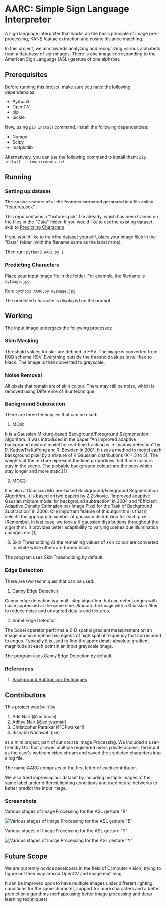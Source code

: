 # AARC: Simple Sign Language Interpreter

A sign language interpreter that works on the basic principle of image pre-processing, KANE feature extraction and cosine distance matching.

In this project, we aim towards analyzing and recognizing various alphabets from a database of sign images. There is one image corresponding to the American Sign Language (ASL) gesture of one alphabet.

## Prerequisites

Before running this project, make sure you have the following dependencies:
- Python3
- OpenCV
- pip
- pickle

Now, using `pip install` command, install the following dependencies:
- Numpy
- Scipy
- matplotlib

Alternatively, you can use the following command to install them:
`pip install -r requirements.txt`

## Running

### Setting up dataset

The cosine vectors of all the features extracted get stored in a file called "features.pck". 

This repo contains a "features.pck" file already, which has been trained on the files in the "Data" folder. If you would like to use the existing dataset, skip to [Predicting Characters](#predicting-characters).

If you would like to train the dataset yourself, place your image files in the "Data" folder (with the filename same as the label name).

Then run:
`python3 AARC.py 1`

### Predicting Characters

Place your input image file in the folder. For example, the filename is `myImage.jpg`.

Run: 
`python3 AARC.py myImage.jpg`

The predicted character is displayed on the prompt.

## Working

The input image undergoes the following processes:

### Skin Masking
Threshold values for skin are defined in HSV. The image is converted from RGB schema HSV. Everything outside the threshold values is nullified to black. The image is then converted to greyscale.

### Noise Removal
All pixels that remain are of skin colour. There may still be noise, which is removed using Difference of Blur technique. 

### Background Subtraction
There are three techniques that can be used:

1. MOG: 

It is a Gaussian Mixture-based Background/Foreground Segmentation Algorithm. It was introduced in the paper “An improved adaptive background mixture model for real-time tracking with shadow detection” by P. KadewTraKuPong and R. Bowden in 2001. It uses a method to model each background pixel by a mixture of K Gaussian distributions (K = 3 to 5). The weights of the mixture represent the time proportions that those colours stay in the scene. The probable background colours are the ones which stay longer and more static.\[1\]

2. MOG2:

It is also a Gaussian Mixture-based Background/Foreground Segmentation Algorithm. It is based on two papers by Z.Zivkovic, “Improved adaptive Gausian mixture model for background subtraction” in 2004 and “Efficient Adaptive Density Estimation per Image Pixel for the Task of Background Subtraction” in 2006. One important feature of this algorithm is that it selects the appropriate number of gaussian distribution for each pixel. (Remember, in last case, we took a K gaussian distributions throughout the algorithm). It provides better adaptibility to varying scenes due illumination changes etc.\[1\]

3. Skin Thresholding
All the remaining values of skin colour are converted to white while others are turned black.

The program uses Skin Thresholding by default.

### Edge Detection

There are two techniques that can be used:

1. Canny Edge Detection

Canny edge detection is a multi-step algorithm that can detect edges with noise supressed at the same time. Smooth the image with a Gaussian filter to reduce noise and unwanted details and textures.

2. Sobel Edge Detection

The Sobel operator performs a 2-D spatial gradient measurement on an image and so emphasizes regions of high spatial frequency that correspond to edges. Typically it is used to find the approximate absolute gradient magnitude at each point in an input grayscale image.

The program uses Canny Edge Detection by default.

### References

1. [Background Subtraction Techniques](https://opencv-python-tutroals.readthedocs.io/en/latest/py_tutorials/py_video/py_bg_subtraction/py_bg_subtraction.html)

## Contributors

This project was built by 

1. Adit Nair (@aditdnair)
2. Aditya Nair (@adityabnair)
3. Christopher Paralkar (@CPwalker1)
4. Rishabh Nanawati (me)

 as a mini project, part of our course Image Processing. We included a user-friendly GUI that allowed multiple registered users private access, fed input as the user's webcam video stream and saved the predicted characters into a log file.

 The name AARC comprises of the first letter of each contributor.

 We also tried improving our dataset by including multiple images of the same label under different lighting conditions and used neural networks to better predict the input image.

 ### Screenshots

Various stages of Image Processing for the ASL gesture "B"

![Various stages of Image Processing for the ASL gesture "B"](/Screenshots/B.png)

Various stages of Image Processing for the ASL gesture "Y"

![Various stages of Image Processing for the ASL gesture "Y"](/Screenshots/Y.png)

 ## Future Scope

 We are currently novice developers in the field of Computer Vision, trying to figure out their way around OpenCV and image matching. 

 It can be improved upon to have multiple images under different lighting conditions for the same character, support for more characters and a better prediction algorithms (perhaps using better image processing and deep learning techniques).
